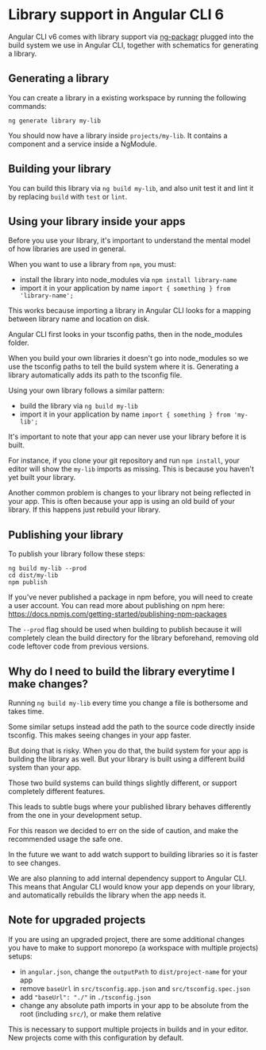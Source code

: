 # Library support in Angular CLI 6

Angular CLI v6 comes with library support via [ng-packagr](https://github.com/dherges/ng-packagr)
plugged into the build system we use in Angular CLI, together with schematics for generating a
library.


## Generating a library

You can create a library in a existing workspace by running the following commands:

```
ng generate library my-lib
```

You should now have a library inside `projects/my-lib`.
It contains a component and a service inside a NgModule.


## Building your library

You can build this library via `ng build my-lib`, and also unit test it and lint it by replacing
`build` with `test` or `lint`.

## Using your library inside your apps

Before you use your library, it's important to understand the mental model of how libraries are
used in general.

When you want to use a library from `npm`, you must:

- install the library into node_modules via `npm install library-name`
- import it in your application by name `import { something } from 'library-name';`

This works because importing a library in Angular CLI looks for a mapping between library name
and location on disk.

Angular CLI first looks in your tsconfig paths, then in the node_modules folder.

When you build your own libraries it doesn't go into node_modules so we use the tsconfig paths
to tell the build system where it is.
Generating a library automatically adds its path to the tsconfig file.

Using your own library follows a similar pattern:

- build the library via `ng build my-lib`
- import it in your application by name `import { something } from 'my-lib';`

It's important to note that your app can never use your library before it is built.

For instance, if you clone your git repository and run `npm install`, your editor will show
the `my-lib` imports as missing.
This is because you haven't yet built your library.

Another common problem is changes to your library not being reflected in your app.
This is often because your app is using an old build of your library.
If this happens just rebuild your library.


## Publishing your library

To publish your library follow these steps:

```
ng build my-lib --prod
cd dist/my-lib
npm publish
```

If you've never published a package in npm before, you will need to create a user account.
You can read more about publishing on npm here:
https://docs.npmjs.com/getting-started/publishing-npm-packages

The `--prod` flag should be used when building to publish because it will completely clean the build
directory for the library beforehand, removing old code leftover code from previous versions.


## Why do I need to build the library everytime I make changes?

Running `ng build my-lib` every time you change a file is bothersome and takes time.

Some similar setups instead add the path to the source code directly inside tsconfig.
This makes seeing changes in your app faster.

But doing that is risky.
When you do that, the build system for your app is building the library as well.
But your library is built using a different build system than your app.

Those two build systems can build things slightly different, or support completely different
features.

This leads to subtle bugs where your published library behaves differently from the one in your
development setup.

For this reason we decided to err on the side of caution, and make the recommended usage
the safe one.

In the future we want to add watch support to building libraries so it is faster to see changes.

We are also planning to add internal dependency support to Angular CLI.
This means that Angular CLI would know your app depends on your library, and automatically rebuilds
the library when the app needs it.


## Note for upgraded projects

If you are using an upgraded project, there are some additional changes you have to make to support
monorepo (a workspace with multiple projects) setups:

- in `angular.json`, change the `outputPath` to `dist/project-name` for your app
- remove `baseUrl` in `src/tsconfig.app.json` and `src/tsconfig.spec.json`
- add `"baseUrl": "./"` in `./tsconfig.json`
- change any absolute path imports in your app to be absolute from the root (including `src/`),
or make them relative

This is necessary to support multiple projects in builds and in your editor.
New projects come with this configuration by default.